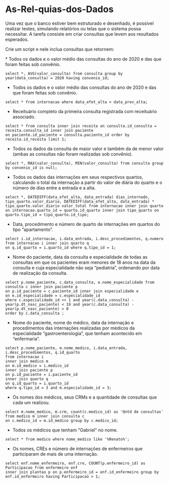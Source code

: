 # As-Rel-quias-dos-Dados
<p></p>Uma vez que o banco estiver bem estruturado e desenhado, é possível realizar testes, simulando relatórios ou telas que o sistema possa necessitar. A tarefa consiste em criar consultas que levem aos resultados esperados.</p>

<p>Crie um script e nele inclua consultas que retornem:</p>
* Todos os dados e o valor médio das consultas do ano de 2020 e das que foram feitas sob convênio.

```
select *, AVG(valor_consulta) from consulta group by year(data_consulta) = 2020 having convenio_id;
```

* Todos os dados e o valor médio das consultas do ano de 2020 e das que foram feitas sob convênio.

```
select * from internacao where data_efet_alta > data_prev_alta;
```

* Receituário completo da primeira consulta registrada com receituário associado.
```
select * from consulta inner join receita on consulta.id_consulta = receita.consulta_id inner join paciente 
on paciente.id_paciente = consulta.paciente_id order by receita.id_receita limit 1;
```

* Todos os dados da consulta de maior valor e também da de menor valor (ambas as consultas não foram realizadas sob convênio).

```
select *, MAX(valor_consulta), MIN(valor_consulta) from consulta group by convenio_id is null;
```

* Todos os dados das internações em seus respectivos quartos, calculando o total da internação a partir do valor de diária do quarto e o número de dias entre a entrada e a alta.

```
select *, DATEDIFF(data_efet_alta, data_entrada) dias_internado, tipo_quarto.valor_diario, DATEDIFF(data_efet_alta, data_entrada) * tipo_quarto.valor_diario valor_total from internacao inner join quarto on internacao.quarto_id = quarto.id_quarto inner join tipo_quarto on quarto.tipo_id = tipo_quarto.id_tipo;
```

* Data, procedimento e número de quarto de internações em quartos do tipo “apartamento”.

```
select i.id_internacao, i.data_entrada, i.desc_procedimentos, q.numero from internacao i inner join quarto q 
on q.id_quarto = i.quarto_id where q.tipo_id = 1; 
```

* Nome do paciente, data da consulta e especialidade de todas as consultas em que os pacientes eram menores de 18 anos na data da consulta e cuja especialidade não seja “pediatria”, ordenando por data de realização da consulta.

```
select p.nome_paciente, c.data_consulta, e.nome_especialidade from consulta c inner join paciente p 
on p.id_paciente = c.paciente_id inner join especialidade e 
on e.id_especialidade = c.especialidade_id 
where c.especialidade_id <> 1 and year(c.data_consulta) - year(p.dt_nasc_paciente) < 19 and year(c.data_consulta) - year(p.dt_nasc_paciente) > 0 
order by c.data_consulta ;
```

* Nome do paciente, nome do médico, data da internação e procedimentos das internações realizadas por médicos da especialidade “gastroenterologia”, que tenham acontecido em “enfermaria”.

```
select p.nome_paciente, m.nome_medico, i.data_entrada, i.desc_procedimentos, q.id_quarto
from internacao i
inner join medico m 
on m.id_medico = i.medico_id
inner join paciente p
on p.id_paciente = i.paciente_id
inner join quarto q
on q.id_quarto = i.quarto_id
where q.tipo_id = 3 and m.especialidade_id = 3;
```

* Os nomes dos médicos, seus CRMs e a quantidade de consultas que cada um realizou.

```
select m.nome_medico, m.crm, count(c.medico_id) as 'Qntd de consultas' from medico m inner join consulta c 
on c.medico_id = m.id_medico group by c.medico_id;
```

* Todos os médicos que tenham "Gabriel" no nome.

```
select * from medico where nome_medico like '%Renato%';
```

* Os nomes, CREs e número de internações de enfermeiros que participaram de mais de uma internação.

```
select enf.nome_enfermeiro, enf.cre, COUNT(p.enfermeiro_id) as Participacao from enfermeiro enf
inner join plantao p on p.enfermeiro_id = enf.id_enfermeiro group by enf.id_enfermeiro having Participacao > 1;
```

